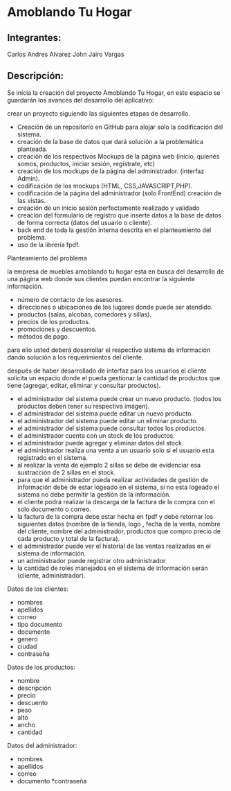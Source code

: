 # Amoblando Tu Hogar
## Integrantes:
Carlos Andres Alvarez
John Jairo Vargas

## Descripción:
Se inicia la creación del proyecto Amoblando Tu Hogar, en este espacio se guardarán los avances del desarrollo del aplicativo:

crear un proyecto siguiendo las siguientes etapas de desarrollo.
 
* Creación de un repositorio en GitHub para alojar solo la codificación del sistema.
* creación de la base de datos que dará solución a la problemática planteada.
* creación de los respectivos Mockups de la página web (inicio, quienes somos, productos, iniciar  sesión, regístrate, etc) 
* creación de los mockups de la página del administrador. (interfaz Admin).
* codificación de los mockups (HTML, CSS,JAVASCRIPT,PHP).
* codificación de la página del administrador (solo FrontEnd) creación de las vistas.
* creación de un inicio sesión perfectamente realizado y validado
* creación del formulario de registro que inserte datos a la base de datos de forma correcta (datos del usuario o cliente).
* back end de toda la gestión interna descrita en el planteamiento del problema.
* uso de la librería fpdf.

Planteamiento del problema
 
la empresa de muebles amoblando tu hogar esta en busca del desarrollo de una página web donde sus clientes puedan encontrar la siguiente información.
 
* número de contacto de los asesores.
* direcciones o ubicaciones de los lugares donde puede ser atendido.
* productos (salas, alcobas, comedores y sillas).
* precios de los productos.
* promociones y descuentos.
* métodos de pago.
 
para ello usted deberá desarrollar el respectivo sistema de información dando solución a los requerimientos del cliente.
 
 
después de haber desarrollado de interfaz para los usuarios el cliente solicita un espacio donde el pueda gestionar la cantidad de productos que tiene (agregar, editar, eliminar y consultar productos).
 
* el administrador del sistema puede crear un nuevo producto. (todos los productos deben tener su respectiva imagen).
* el administrador del sistema puede editar un nuevo producto.
* el administrador del sistema puede editar un eliminar producto.  
* el administrador del sistema puede consultar todos los productos.
* el administrador cuenta con un stock de los productos.
* el administrador puede agregar y eliminar datos del stock.
* el administrador realiza una venta a un usuario solo si el usuario esta registrado en el sistema.
* al realizar la venta de ejemplo 2 sillas se debe de evidenciar esa sustracción de 2 sillas en el stock.
* para que el administrador pueda realizar actividades de gestión de información debe de estar logeado en el sistema, si no esta logeado el sistema no debe permitir la gestión de la información. 
* el cliente podrá realizar la descarga de la factura de la compra con el solo documento o correo.
* la factura de la compra debe estar hecha en fpdf y debe retornar los siguientes datos (nombre de la tienda, logo , fecha de la venta, nombre del cliente, nombre del administrador, productos que compro precio de cada producto y total de la factura).
* el administrador puede ver el historial de las ventas realizadas en el sistema de información. 
* un administrador puede registrar otro administrador
* la cantidad de roles manejados en el sistema de información serán (cliente, administrador).
 
Datos de los clientes: 
* nombres
* apellidos
* correo
* tipo documento
* documento
* genero
* ciudad
* contraseña
 
Datos de los productos:
* nombre
* descripción
* precio
* descuento
* peso
* alto
* ancho
* cantidad
 
Datos del administrador:
* nombres 
* apellidos
* correo
* documento
*contraseña
